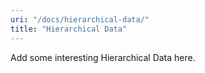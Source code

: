 ```yaml
---
uri: "/docs/hierarchical-data/"
title: "Hierarchical Data"
---
```


Add some interesting Hierarchical Data here.
